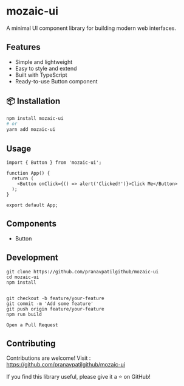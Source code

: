 # mozaic-ui

A minimal UI component library for building modern web interfaces.

## Features
- Simple and lightweight
- Easy to style and extend
- Built with TypeScript
- Ready-to-use Button component

## 📦 Installation
```bash
npm install mozaic-ui
# or
yarn add mozaic-ui
```

## Usage 
```
import { Button } from 'mozaic-ui';

function App() {
  return (
    <Button onClick={() => alert('Clicked!')}>Click Me</Button>
  );
}

export default App;
```

## Components
- Button

## Development
```
git clone https://github.com/pranavpatilgithub/mozaic-ui
cd mozaic-ui
npm install


git checkout -b feature/your-feature
git commit -m 'Add some feature'
git push origin feature/your-feature
npm run build

Open a Pull Request
```

## Contributing
Contributions are welcome! Visit : https://github.com/pranavpatilgithub/mozaic-ui


If you find this library useful, please give it a ⭐️ on GitHub!